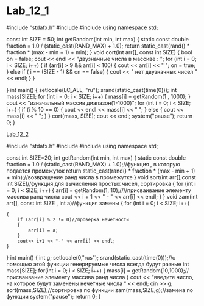 # Lab_12_1


#include "stdafx.h"
#include <iostream>
#include <ctime>
using namespace std;

const int SIZE = 50;
int getRandom(int min, int max)
{
	static const double fraction = 1.0 / (static_cast<double>(RAND_MAX) + 1.0);
	return static_cast<int>(rand() * fraction * (max - min + 1) + min);
}
void cort(int arr[], const int SIZE)
{
	bool on = false;
	cout << endl << "двузначные числа в массиве : ";
	for (int i = 0; i < SIZE; i++)
	{
		if (arr[i] > 9 && arr[i] < 100)
		{
			cout << arr[i] << " ";
			on = true;
		}
		else if ( i == (SIZE - 1) && on == false)
		{
			cout << " нет двузначных чисел " << endl;
		}
	}

}
int main()
{
	setlocale(LC_ALL, "ru");
	srand(static_cast<unsigned int>(time(0)));
	int mass[SIZE];
	for (int i = 0; i < SIZE; i++)
	{
		mass[i] = getRandom(1 , 1000);
	}
	cout << "изначальный массив диапазон(1-1000)";
	for (int i = 0; i < SIZE; i++)
	{
		if (i % 10 == 0)
		{
			cout << endl << mass[i] << " ";
		}
		else
		{
			cout << mass[i] << " ";
		}
	}
	cort(mass, SIZE);
	cout << endl;
	system("pause");
	return 0;
}
  
  
 Lab_12_2
 
#include "stdafx.h"
#include <iostream>
#include <ctime>
using namespace std;

const int SIZE=20;
int getRandom(int min, int max)
{
	static const double fraction = 1.0 / (static_cast<double>(RAND_MAX) + 1.0);//функция , в которую подается промежуток
	return static_cast<int>(rand() * fraction * (max - min + 1) + min);//возвращение ранд числа в промежутке
}
void sort(int arr[],const int SIZE)//функция для вычисления простых чисел, сортировка 
{
	for (int i = 0; i < SIZE; i++)
	{
		arr[i] = getRandom(1, 10);////присваивание элементу массива ранд числа
		cout << i + 1 << " - " << arr[i] << endl;
	}
}
void zam(int arr[], const int SIZE , int a)//функция замены
{
	for (int i = 0; i < SIZE; i++)

	{
		if (arr[i] % 2 != 0)//проверка нечетности
		{
			arr[i] = a;
		}
		cout<< i+1 << "-" << arr[i] << endl;
	}
}
int main()
{
	int g;
	setlocale(0,"rus");
	srand(static_cast<unsigned int>(time(0)));//с помощью этой функции генерируемые числа всегда будут разные
	int mass[SIZE];
	for(int i = 0; i < SIZE; i++)
	{
		mass[i] = getRandom(10,1000);//присваивание элементу массива ранд числа
	}
	cout << "введите число, на которое будут заменены нечетные числа " << endl;
	cin >> g;
	sort(mass,SIZE);//сортировка по функции 
	zam(mass,SIZE,g);//замена по функции
	system("pause");
	return 0;
}
